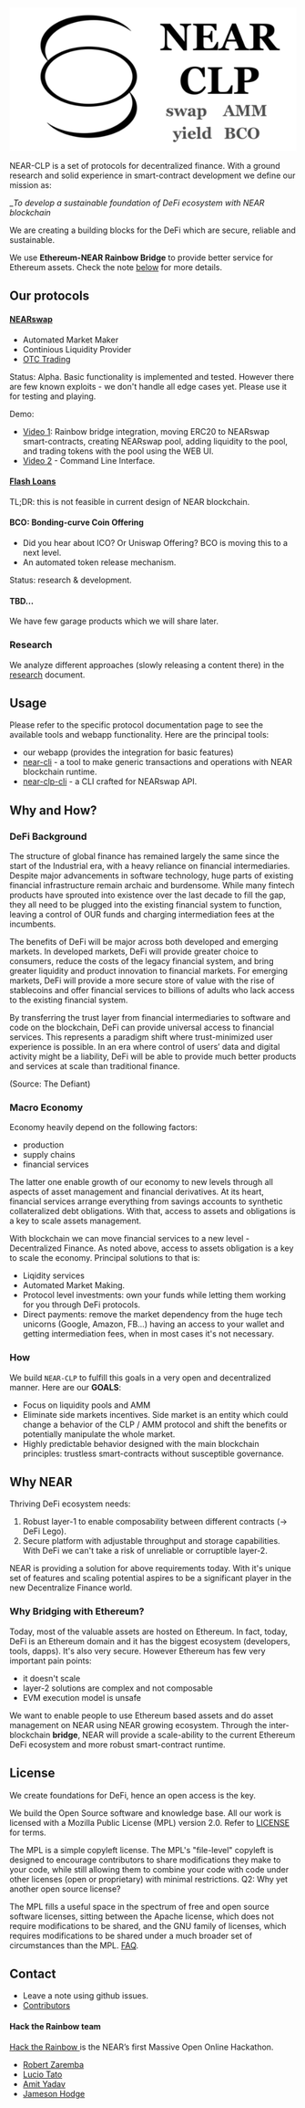![logo](/assets/logo-clp.png)


NEAR-CLP is a set of protocols for decentralized finance. With a ground research and solid experience in smart-contract development we define our mission as:

__To develop a sustainable foundation of DeFi ecosystem with NEAR blockchain_

We are creating a building blocks for the DeFi which are secure, reliable and sustainable.

We use **Ethereum-NEAR Rainbow Bridge** to provide better service for Ethereum assets. Check the note [below](#why-bridging-with-ethereum) for more details.


## Our protocols


#### [NEARswap](/docs/nearswap.md)

* Automated Market Maker
* Continious Liquidity Provider
* [OTC Trading](/docs/otc-trading.md)

Status: Alpha. Basic functionality is implemented and tested. However there are few known exploits - we don't handle all edge cases yet. Please use it for testing and playing.

Demo:

* [Video 1](https://www.dropbox.com/s/s1oiasb11qz8trv/NEAR-hack-the-rainbow-demo.ogv?dl=0): Rainbow bridge integration, moving ERC20 to NEARswap smart-contracts, creating NEARswap pool, adding liquidity to the pool, and trading tokens with the pool using the WEB UI.
* [Video 2](https://www.youtube.com/watch?v=DXV5Fa-r2UE)  - Command Line Interface.


#### [Flash Loans](/docs/clp-flash-loans.md)

TL;DR: this is not feasible in current design of NEAR blockchain.

#### BCO: Bonding-curve Coin Offering

* Did you hear about ICO? Or Uniswap Offering? BCO is moving this to a next level.
* An automated token release mechanism.

Status: research & development.


#### TBD...

We have few garage products which we will share later.

### Research

We analyze different approaches (slowly releasing a content there) in the [research](/docs/research.md) document.


## Usage

Please refer to the specific protocol documentation page to see the available tools and webapp functionality. Here are the principal tools:

* our webapp (provides the integration for basic features)
* [near-cli](https://github.com/near/near-cli) - a tool to make generic transactions and operations with NEAR blockchain runtime.
* [near-clp-cli](https://github.com/luciotato/near-clp-beta-cli/) - a CLI crafted for NEARswap API.


## Why and How?

### DeFi Background

The structure of global finance has remained largely the same since the start of the Industrial era, with a heavy reliance on financial intermediaries. Despite major advancements in software technology, huge parts of existing financial infrastructure remain archaic and burdensome. While many fintech products have sprouted into existence over the last decade to fill the gap, they all need to be plugged into the existing financial system to function, leaving a control of OUR funds and charging intermediation fees at the incumbents.

The benefits of DeFi will be major across both developed and emerging markets. In developed markets, DeFi will provide greater choice to consumers, reduce the costs of the legacy financial system, and bring greater liquidity and product innovation to financial markets. For emerging markets, DeFi will provide a more secure store of value with the rise of stablecoins and offer financial services to billions of adults who lack access to the existing financial system.

By transferring the trust layer from financial intermediaries to software and code on the blockchain, DeFi can provide universal access to financial services. This represents a paradigm shift where trust-minimized user experience is possible. In an era where control of users’ data and digital activity might be a liability, DeFi will be able to provide much better products and services at scale than traditional finance.

(Source: The Defiant)


### Macro Economy

Economy heavily depend on the following factors:

- production
- supply chains
- financial services

The latter one enable growth of our economy to new levels through all aspects of asset management and financial derivatives. At its heart, financial services arrange everything from savings accounts to synthetic collateralized debt obligations. With that, access to assets and obligations is a key to scale assets management.

With blockchain we can move financial services to a new level - Decentralized Finance. As noted above, access to assets obligation is a key to scale the economy. Principal solutions to that is:

- Liqidity services
- Automated Market Making.
- Protocol level investments: own your funds while letting them working for you through DeFi protocols.
- Direct payments: remove the market dependency from the huge tech unicorns (Google, Amazon, FB...) having an access to your wallet and getting intermediation fees, when in most cases it's not necessary.

### How

We build `NEAR-CLP` to fulfill this goals in a very open and decentralized manner. Here are our **GOALS**:

- Focus on liquidity pools and AMM
- Eliminate side markets incentives. Side market is an entity which could change a behavior of the CLP / AMM protocol and shift the benefits or potentially manipulate the whole market.
- Highly predictable behavior designed with the main blockchain principles: trustless smart-contracts without susceptible governance.



## Why NEAR

Thriving DeFi ecosystem needs:

1. Robust layer-1 to enable composability between different contracts (→ DeFi Lego).
2. Secure platform with adjustable throughput and storage capabilities. With DeFi we can't take a risk of unreliable or corruptible layer-2.

NEAR is providing a solution for above requirements today. With it's unique set of features and scaling potential aspires to be a significant player in the new Decentralize Finance world.


### Why Bridging with Ethereum?

Today, most of the valuable assets are hosted on Ethereum. In fact, today, DeFi is an Ethereum domain and it has the biggest ecosystem (developers, tools, dapps). It's also very secure. However Ethereum has few very important pain points:

- it doesn't scale
- layer-2 solutions are complex and not composable
- EVM execution model is unsafe

We want to enable people to use Ethereum based assets and do asset management on NEAR using NEAR growing ecosystem. Through the inter-blockchain **bridge**, NEAR will provide a scale-ability to the current Ethereum DeFi ecosystem and more robust smart-contract runtime.



## License

We create foundations for DeFi, hence an open access is the key.

We build the Open Source software and knowledge base. All our work is licensed with a Mozilla Public License (MPL) version 2.0. Refer to [LICENSE](LICENSE) for terms.

The MPL is a simple copyleft license. The MPL's "file-level" copyleft is designed to encourage contributors to share modifications they make to your code, while still allowing them to combine your code with code under other licenses (open or proprietary) with minimal restrictions.
Q2: Why yet another open source license?

The MPL fills a useful space in the spectrum of free and open source software licenses, sitting between the Apache license, which does not require modifications to be shared, and the GNU family of licenses, which requires modifications to be shared under a much broader set of circumstances than the MPL. [FAQ](https://www.mozilla.org/en-US/MPL/2.0/FAQ/).



## Contact

+ Leave a note using github issues.
+ [Contributors](https://github.com/robert-zaremba/near-clp/graphs/contributors)


#### Hack the Rainbow team

[Hack the Rainbow ](https://near.org/blog/hack-the-rainbow-%F0%9F%8C%88-nears-first-massive-open-online-hackathon-aka-mooh/) is the NEAR’s first Massive Open Online Hackathon.

+ [Robert Zaremba](https://zaremba.ch/contact.html)
+ [Lucio Tato](https://github.com/luciotato)
+ [Amit Yadav](https://github.com/amityadav0)
+ [Jameson Hodge](https://github.com/jamesondh)
